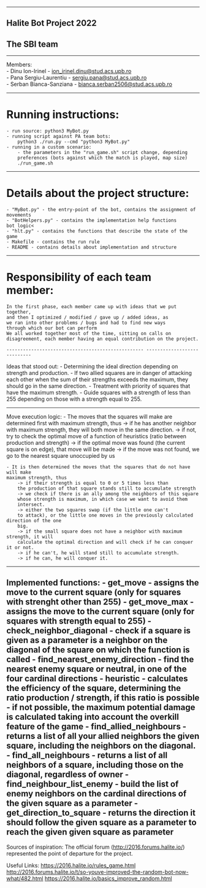 -------------------------------------------------------------------------------
## Halite Bot Project 2022
## The SBI team

-------------------------------------------------------------------------------
Members:<br>
    - Dinu Ion-Irinel - ion_irinel.dinu@stud.acs.upb.ro<br>
    - Pana Sergiu-Laurentiu - sergiu.pana@stud.acs.upb.ro<br>
    - Serban Bianca-Sanziana - bianca.serban2506@stud.acs.upb.ro<br>

-------------------------------------------------------------------------------
# Running instructions:
    - run source: python3 MyBot.py
    - running script against PA team bots:
        python3 ./run.py --cmd "python3 MyBot.py"
    - running in a custom scenario:
        - the parameters in the "run_game.sh" script change, depending
        preferences (bots against which the match is played, map size)
        ./run_game.sh

-------------------------------------------------------------------------------
# Details about the project structure:
    - "MyBot.py" - the entry-point of the bot, contains the assignment of movements
    - "BotHelpers.py" - contains the implementation help functions
    bot logic<
    - "hlt.py" - contains the functions that describe the state of the game
    - Makefile - contains the run rule
    - README - contains details about implementation and structure

-------------------------------------------------- ----------------------------
# Responsibility of each team member:
    In the first phase, each member came up with ideas that we put together,
    and then I optimized / modified / gave up / added ideas, as
    we ran into other problems / bugs and had to find new ways
    through which our bot can perform
    We all worked together most of the time, sitting on calls on
    disagreement, each member having an equal contribution on the project.
    
    -------------------------------------------------- ----------------------------
Ideas that stood out:
    - Determining the ideal direction depending on strength and production.
    - If two allied squares are in danger of attacking each other
    when the sum of their strengths exceeds the maximum, they should go
    in the same direction.
    - Treatment with priority of squares that have the maximum strength.
    - Guide squares with a strength of less than 255 depending on
    those with a strength equal to 255.

-------------------------------------------------- ----------------------------
Move execution logic:
    - The moves that the squares will make are determined first
    with maximum strength, thus
        -> if he has another neighbor with maximum strength, they will both move
        in the same direction.
        -> if not, try to check the optimal move of a function
        of heuristics (ratio between production and strength)
        -> if the optimal move was found (the current square is on
        edge), that move will be made
        -> if the move was not found, we go to the nearest square
        unoccupied by us

    - It is then determined the moves that the squares that do not have will make
    maximum strength, thus
        -> if their strength is equal to 0 or 5 times less than
        the production of that square stands still to accumulate strength
        -> we check if there is an ally among the neighbors of this square
        whose strength is maximum, in which case we want to avoid them
        intersect.
        -> either the two squares swap (if the little one can't
        to attack), or the little one moves in the previously calculated direction of the one
        big.
        -> if the small square does not have a neighbor with maximum strength, it will
        calculate the optimal direction and will check if he can conquer it or not.
        -> if he can't, he will stand still to accumulate strength.
        -> if he can, he will conquer it.

-------------------------------------------------- ----------------------------
Implemented functions:
    - get_move - assigns the move to the current square (only for
    squares with strenght other than 255)
    - get_move_max - assigns the move to the current square (only for
    squares with strength equal to 255)
    - check_neighbor_diagonal - check if a square is given as a parameter
    is a neighbor on the diagonal of the square on which the function is called
    - find_nearest_enemy_direction - find the nearest enemy square or
    neutral, in one of the four cardinal directions
    - heuristic - calculates the efficiency of the square, determining the ratio
    production / strength, if this ratio is possible
                - if not possible, the maximum potential damage is calculated
                taking into account the overkill feature of the game
    - find_allied_neighbours - returns a list of all your allied neighbors
    the given square, including the neighbors on the diagonal.
    - find_all_neighbours - returns a list of all neighbors of a square,
    including those on the diagonal, regardless of owner
    - find_neighbour_list_enemy - build the list of enemy neighbors on
    the cardinal directions of the given square as a parameter
    - get_direction_to_square - returns the direction it should follow
    the given square as a parameter to reach the given given square as
    parameter
-------------------------------------------------------------------------------
Sources of inspiration:
     The official forum (http://2016.forums.halite.io/) represented the point of
     departure for the project.

Useful Links:
https://2016.halite.io/rules_game.html
http://2016.forums.halite.io/t/so-youve-improved-the-random-bot-now-what/482.html
https://2016.halite.io/basics_improve_random.html
